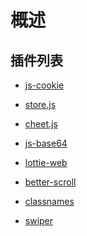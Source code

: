 # 概述

## 插件列表

<!-- A simple, lightweight JavaScript API for handling browser cookies -->

- [js-cookie](https://github.com/js-cookie/js-cookie?utm_source=gold_browser_extension)

<!-- Cross-browser storage for all use cases, used across the web. -->

- [store.js](https://github.com/marcuswestin/store.js)

<!-- easy easter eggs (konami code, etc) for your website. http://lou.wtf/cheet.js -->

- [cheet.js](https://github.com/namuol/cheet.js)

<!-- Base64 implementation for JavaScript -->

- [js-base64](https://github.com/dankogai/js-base64)

<!-- Render After Effects animations natively on Web, Android and iOS, and React Native. http://airbnb.io/lottie/ -->

- [lottie-web](https://github.com/airbnb/lottie-web)

<!-- inspired by iscroll, and it supports more features and has a better scroll perfermance https://better-scroll.github.io/docs/… -->

- [better-scroll](https://github.com/ustbhuangyi/better-scroll)

<!-- A simple javascript utility for conditionally joining classNames together -->

- [classnames](https://github.com/JedWatson/classnames)

<!-- Most modern mobile touch slider with hardware accelerated transitions http://idangero.us/swiper/ -->

- [swiper](https://github.com/nolimits4web/swiper)
